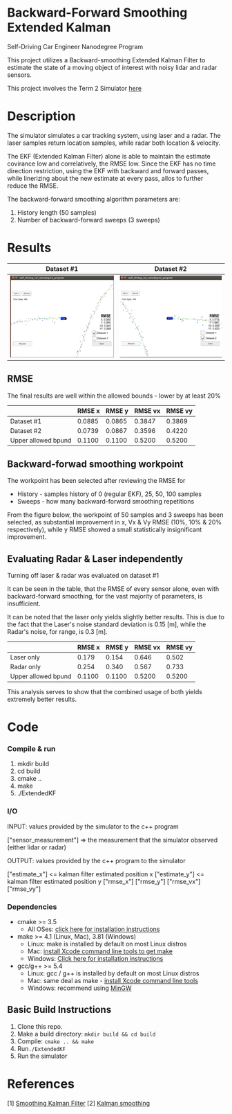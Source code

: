 # Backward-Forward Smoothing Extended Kalman
Self-Driving Car Engineer Nanodegree Program

This project utilizes a Backward-smoothing Extended Kalman Filter to estimate the state of a moving object of interest with noisy lidar and radar sensors.

This project involves the Term 2 Simulator [here](https://github.com/udacity/self-driving-car-sim/releases)

# Description

The simulator simulates a car tracking system, using laser and a radar. The laser samples return location samples, while radar both location & velocity.

The EKF (Extended Kalman Filter) alone is able to maintain the estimate covirance low and correlatively, the RMSE low. Since the EKF has no time direction restriction, using the EKF with backward and forward passes, while linerizing about the new estimate at every pass, allos to further reduce the RMSE.

The backward-forward smoothing algorithm parameters are:

1. History length (50 samples)
2. Number of backward-forward sweeps (3 sweeps)

# Results


| Dataset #1  | Dataset #2 |
|---|---|
| ![](./output_images/dataset1.png) | ![](./output_images/dataset2.png) |

## RMSE

The final results are well within the allowed bounds - lower by at least 20%

| | RMSE x | RMSE y | RMSE vx | RMSE vy |
|---|---|---|---|---|
|Dataset #1 | 0.0885 | 0.0865 | 0.3847 | 0.3869 |
|Dataset #2 | 0.0739 | 0.0867 | 0.3596 | 0.4220 |
|Upper allowed bpund | 0.1100 | 0.1100 | 0.5200 | 0.5200 |

## Backward-forwad smoothing workpoint

The workpoint has been selected after reviewing the RMSE for 

* History - samples history of 0 (regular EKF), 25, 50, 100 samples
* Sweeps - how many backward-forward smoothing repetitions

From the figure below, the workpoint of 50 samples and 3 sweeps has been selected, as substantial improvement in x, Vx & Vy RMSE (10%, 10% & 20% respectively), while y RMSE showed a small statistically insignificant improvement.



## Evaluating Radar & Laser independently 

Turning off laser & radar was evaluated on dataset #1

It can be seen in the table, that the RMSE of every sensor alone, even with backward-forward smoothing, for the vast majority of parameters, is insufficient.

It can be noted that the laser only yields slightly better results. This is due to the fact that the Laser's noise standard deviation is 0.15 [m], while the Radar's noise, for range, is 0.3 [m].


| | RMSE x | RMSE y | RMSE vx | RMSE vy |
|---|---|---|---|---|
|Laser only | 0.179 | 0.154 | 0.646 | 0.502 |
|Radar only | 0.254 | 0.340 | 0.567 | 0.733 |
|Upper allowed bpund | 0.1100 | 0.1100 | 0.5200 | 0.5200 |


This analysis serves to show that the combined usage of both yields extremely better results.

# Code 

### Compile & run
1. mkdir build
2. cd build
3. cmake ..
4. make
5. ./ExtendedKF

### I/O

INPUT: values provided by the simulator to the c++ program

["sensor_measurement"] => the measurement that the simulator observed (either lidar or radar)


OUTPUT: values provided by the c++ program to the simulator

["estimate_x"] <= kalman filter estimated position x
["estimate_y"] <= kalman filter estimated position y
["rmse_x"]
["rmse_y"]
["rmse_vx"]
["rmse_vy"]

###  Dependencies

* cmake >= 3.5
  * All OSes: [click here for installation instructions](https://cmake.org/install/)
* make >= 4.1 (Linux, Mac), 3.81 (Windows)
  * Linux: make is installed by default on most Linux distros
  * Mac: [install Xcode command line tools to get make](https://developer.apple.com/xcode/features/)
  * Windows: [Click here for installation instructions](http://gnuwin32.sourceforge.net/packages/make.htm)
* gcc/g++ >= 5.4
  * Linux: gcc / g++ is installed by default on most Linux distros
  * Mac: same deal as make - [install Xcode command line tools](https://developer.apple.com/xcode/features/)
  * Windows: recommend using [MinGW](http://www.mingw.org/)

## Basic Build Instructions

1. Clone this repo.
2. Make a build directory: `mkdir build && cd build`
3. Compile: `cmake .. && make` 
4. Run`./ExtendedKF `
5. Run the simulator


# References

[1] [Smoothing Kalman Filter](http://jimbeck.caltech.edu/summerlectures/lectures/Kalman.pdf)
[2] [Kalman smoothing](http://arl.cs.utah.edu/resources/Kalman%20Smoothing.pdf)
